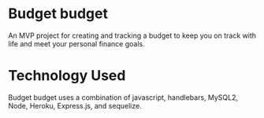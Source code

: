 # Budget budget 
An MVP project for creating and tracking a budget to keep you on track with life and meet your personal finance goals. 

# Technology Used 
Budget budget uses a combination of javascript, handlebars, MySQL2, Node, Heroku, Express.js, and sequelize. `
`